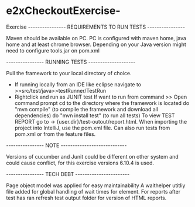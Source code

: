 # e2xCheckoutExercise-
Exercise
 ---------------- REQUIREMENTS TO RUN TESTS ----------------

Maven should be available on PC. PC is configured with maven home, 
java home and at least chrome browser. Depending on your Java version 
might need to configure tools.jar on pom.xml 

---------------- RUNNING TESTS --------------------

Pull the framework to your local directory of choice.
- If running locally from an IDE like eclipse navigate to >>src/test/java>>testRunner/TestRun
- Rightclick and run as JUNIT test
If want to run from command >> Open command prompt cd to the directory where the framework is located do 
"mvn compile" (to compile the framework and download all dependencies) 
do "mvn install test" (to run all tests) 
To view TEST REPORT go to -> {user.dir}/test-outout/report.html. 
When importing the project into IntelliJ, use the pom.xml file. 
Can also run tests from pom.xml or from the feature files. 

---------------- NOTE ---------------------------- 

Versions of cucumber and Junit could be different on other system 
and could cause conflict, for this exercise versions 6.10.4 is used.

---------------- TECH DEBT -----------------------

Page object model was applied for easy maintainability 
A waithelper utitliy file added for global handling of wait times for element. 
For reports after test has ran refresh test output folder for version of HTML reports.
